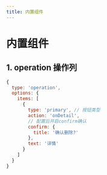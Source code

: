 ```yaml
---
title: 内置组件
---
```


# 内置组件
## 1. operation 操作列
```javascript
{
  type: 'operation',
  options: {
    items: [
      {
        type: 'primary', // 按钮类型
        action: 'onDetail',
        // 配置后开启confirm确认
        confirm: {
          title: '确认删除?'
        },
        text: '详情'
      }
    ]
  }
}
```
